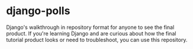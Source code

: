 # django-polls
Django's walkthrough in repository format for anyone to see the final product. If you're learning Django and are curious about how the final tutorial 
product looks or need to troubleshoot, you can use this repository.
